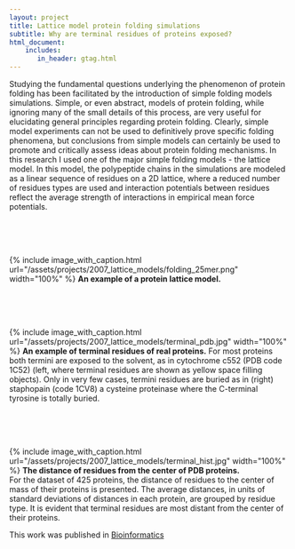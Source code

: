 ```yaml
---
layout: project
title: Lattice model protein folding simulations
subtitle: Why are terminal residues of proteins exposed?
html_document:
    includes:
       in_header: gtag.html
---
```

Studying the fundamental questions underlying the phenomenon of protein folding has been facilitated by the introduction of simple folding models simulations. Simple, or even abstract, models of protein folding, while ignoring many of the small details of this process, are very useful for elucidating general principles regarding protein folding. Clearly, simple model experiments can not be used to definitively prove specific folding phenomena, but conclusions from simple models can certainly be used to promote and critically assess ideas about protein folding mechanisms. In this research I used one of the major simple folding models - the lattice model. In this model, the polypeptide chains in the simulations are modeled as a linear sequence of residues on a 2D lattice, where a reduced number of residues types are used and interaction potentials between residues reflect the average strength of interactions in empirical mean force potentials.

<br><br><br>

{%
	include image_with_caption.html
	url="/assets/projects/2007_lattice_models/folding_25mer.png"
	width="100%"
%}
**An example of a protein lattice model.** <br/>


<br><br><br>

{%
	include image_with_caption.html
	url="/assets/projects/2007_lattice_models/terminal_pdb.jpg"
	width="100%"
%}
**An example of terminal residues of real proteins.** 
For most proteins both termini are exposed to the solvent, as in cytochrome c552 (PDB code 1C52) (left, where terminal residues are shown as yellow space filling objects). Only in very few cases, termini residues are buried as in (right) staphopain (code 1CV8) a cysteine proteinase where the C-terminal tyrosine is totally buried.

<br><br><br>

{%
	include image_with_caption.html
	url="/assets/projects/2007_lattice_models/terminal_hist.jpg"
	width="100%"
%}
**The distance of residues from the center of PDB proteins.**  
For the dataset of 425 proteins, the distance of residues to the center of mass of their proteins is presented. The average distances, in units of standard deviations of distances in each protein, are grouped by residue type. It is evident that terminal residues are most distant from the center of their proteins.  

This work was published in <a href="https://doi.org/10.1093/bioinformatics/btl318" target="_blank">Bioinformatics</a> 




